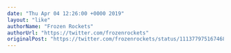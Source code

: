 ```yaml
---
date: "Thu Apr 04 12:26:00 +0000 2019"
layout: "like"
authorName: "Frozen Rockets"
authorUrl: "https://twitter.com/frozenrockets"
originalPost: "https://twitter.com/frozenrockets/status/1113779751674687489"
---
```

